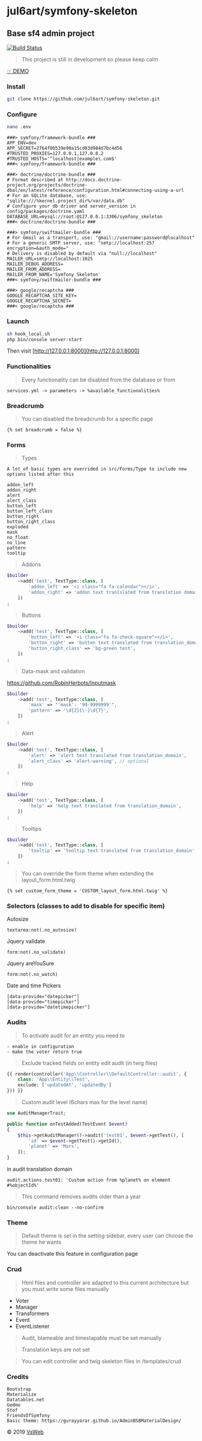 jul6art/symfony-skeleton
==
Base sf4 admin project
-

[![Build Status](https://jenkins.vsweb.be/buildStatus/icon?job=Symfony+skeleton)](https://jenkins.vsweb.be/job/Symfony%20skeleton/)

> This project is still in development so please keep calm

[&#9758; DEMO](https://symfony-skeleton.vsweb.be/)

### Install

```bash
git clone https://github.com/jul6art/symfony-skeleton.git
```

### Configure

```bash
nano .env
```

    ###> symfony/framework-bundle ###
    APP_ENV=dev
    APP_SECRET=2f64f0b539e90a15cd03d984d7bc4d56
    #TRUSTED_PROXIES=127.0.0.1,127.0.0.2
    #TRUSTED_HOSTS='^localhost|example\.com$'
    ###< symfony/framework-bundle ###
    
    ###> doctrine/doctrine-bundle ###
    # Format described at http://docs.doctrine-project.org/projects/doctrine-dbal/en/latest/reference/configuration.html#connecting-using-a-url
    # For an SQLite database, use: "sqlite:///%kernel.project_dir%/var/data.db"
    # Configure your db driver and server_version in config/packages/doctrine.yaml
    DATABASE_URL=mysql://root:@127.0.0.1:3306/symfony_skeleton
    ###< doctrine/doctrine-bundle ###
    
    ###> symfony/swiftmailer-bundle ###
    # For Gmail as a transport, use: "gmail://username:password@localhost"
    # For a generic SMTP server, use: "smtp://localhost:25?encryption=&auth_mode="
    # Delivery is disabled by default via "null://localhost"
    MAILER_URL=smtp://localhost:1025
    MAILER_DEBUG_ADDRESS=
    MAILER_FROM_ADDRESS=
    MAILER_FROM_NAME='Symfony Skeleton'
    ###< symfony/swiftmailer-bundle ###
    
    ###> google/recaptcha ###
    GOOGLE_RECAPTCHA_SITE_KEY=
    GOOGLE_RECAPTCHA_SECRET=
    ###< google/recaptcha ###

### Launch

```bash
sh hook_local.sh
php bin/console server:start
```

Then visit [http://127.0.0.1:8000](http://127.0.0.1:8000)

### Functionalities

> Every functionality can be disabled from the database or from 

    services.yml -> parameters -> %available_functionalities%

### Breadcrumb

> You can disabled the breadcrumb for a specific page

    {% set breadcrumb = false %}


### Forms

> Types

    A lot of basic types are overrided in src/Forms/Type to include new options listed after this
    
    addon_left
    addon_right
    alert
    alert_class
    button_left
    button_left_class
    button_right
    button_right_class
    exploded
    mask
    no_float
    no_line
    pattern
    tooltip
    
> Addons


```php
$builder
    ->add('test', TextType::class, [
        'addon_left' => '<i class="fa fa-calendar"></i>',
        'addon_right' => 'addon text tranlslated from translation domain',
    ])
;
```
    
> Buttons


```php
$builder
    ->add('test', TextType::class, [
        'button_left' => '<i class="fa fa-check-square"></i>',
        'button_right' => 'button text translated from translation_domain',
        'button_right_class' => 'bg-green test',
    ])
;
```
    
> Data-mask and validation

https://github.com/RobinHerbots/Inputmask

```php
$builder
    ->add('test', TextType::class, [
        'mask' => "'mask': '99-9999999'",
        'pattern' => '\d{2}[\-]\d{7}',
    ])
;
```
    
> Alert


```php
$builder
    ->add('test', TextType::class, [
        'alert' => 'alert text translated from translation_domain',
        'alert_class' => 'alert-warning', // optional
    ])
;
```
    
> Help

```php
$builder
    ->add('test', TextType::class, [
        'help' => 'help text translated from translation_domain',
    ])
;
```
    
> Tooltips

```php
$builder
    ->add('test', TextType::class, [
        'tooltip' => 'tooltip text translated from translation_domain',
    ])
;
```

> You can override the form theme when extending the layout_form.html.twig

    {% set custom_form_theme = 'CUSTOM_layout_form.html.twig' %}

### Selectors (classes to add to disable for specific item)

Autosize

    textarea:not(.no_autosize)
    
Jquery validate

    form:not(.no_validate)
    
Jquery areYouSure

    form:not(.no_watch)
    
Date and time Pickers

    [data-provide="datepicker"]
    [data-provide="timepicker"]
    [data-provide="datetimepicker"]

### Audits

> To activate audit for an entity you need to

    - enable in configuration
    - make the voter return true
    
> Exclude tracked fields on entity edit audit  (in twig  files)

```php
{{ render(controller('App\\Controller\\DefaultController::audit', {
    class: 'App\\Entity\\Test',
    exclude: ['updatedAt', 'updatedBy']
})) }}
```    
> Custom audit level (6chars max for the level name)

```php
use AuditManagerTrait;

public function onTestAdded(TestEvent $event)
{
    $this->getAuditManager()->audit('test01', $event->getTest(), [
        'id' => $event->getTest()->getId(),
        'planet' => 'Mars',
    ]);
}
```

in audit translation domain

    audit.actions.test01: 'Custom action from %planet% on element #%objectId%'

> This command removes audits older than a year

    bin/console audit:clean --no-confirm

### Theme

> Default theme is set in the setting sidebar, every user can choose the theme he wants

You can deactivate this feature in configuration page

### Crud

> Html files and controller are adapted to this current architecture but you must write some files manually

- Voter
- Manager
- Transformers
- Event
- EventListener

> Audit, blameable and timestapable must be set manually

> Translation keys are not set

> You can edit controller and twig skeleton files in /templates/crud

### Credits

    Bootstrap
    Materialize
    Datatables.net
    Gedmo
    Stof
    FriendsOfSymfony
    Basic theme: https://gurayyarar.github.io/AdminBSBMaterialDesign/

&copy; 2019 [VsWeb](https://vsweb.be)